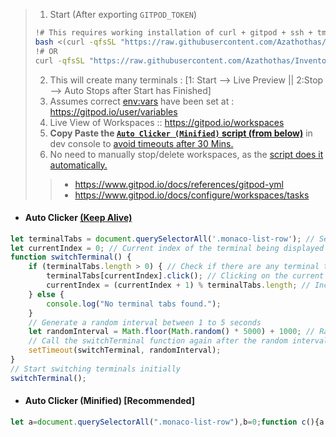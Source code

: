 > 1. Start (After exporting `GITPOD_TOKEN`)
> ```bash
> !# This requires working installation of curl + gitpod + ssh + tmux
> bash <(curl -qfsSL "https://raw.githubusercontent.com/Azathothas/Inventory_Ingestor/main/.gitpod.sh")
> !# OR
> curl -qfsSL "https://raw.githubusercontent.com/Azathothas/Inventory_Ingestor/main/.gitpod.sh" | bash 
> ```
> 2. This will create many terminals : [1: Start --> Live Preview || 2:Stop --> Auto Stops after Start has Finished]
> 3. Assumes correct [env:vars](https://www.gitpod.io/docs/configure/repositories/environment-variables#using-the-account-settings) have been set at : https://gitpod.io/user/variables
> 4. Live View of Workspaces :: https://gitpod.io/workspaces
> 5. **Copy Paste the [`Auto Clicker (Minified)` script (from below)](https://github.com/Azathothas/Inventory_Ingestor/edit/main/.gitpod.md#auto-clicker-minified-recommended)** in dev console to [avoid timeouts after 30 Mins.](https://www.gitpod.io/docs/configure/workspaces/workspace-lifecycle#workspace-inactivity)
> 6. No need to manually stop/delete workspaces, as the [script does it automatically.](https://github.com/Azathothas/Inventory_Ingestor/blob/main/.gitpod.yml)
> > - https://www.gitpod.io/docs/references/gitpod-yml
> > - https://www.gitpod.io/docs/configure/workspaces/tasks

- #### Auto Clicker [(Keep Alive)](https://www.gitpod.io/docs/configure/workspaces/workspace-lifecycle#workspace-inactivity)
```javascript
let terminalTabs = document.querySelectorAll('.monaco-list-row'); // Selecting all terminal tabs
let currentIndex = 0; // Current index of the terminal being displayed
function switchTerminal() {
    if (terminalTabs.length > 0) { // Check if there are any terminal tabs
        terminalTabs[currentIndex].click(); // Clicking on the current terminal tab
        currentIndex = (currentIndex + 1) % terminalTabs.length; // Incrementing index, wrapping around if needed
    } else {
        console.log("No terminal tabs found.");
    }
    // Generate a random interval between 1 to 5 seconds
    let randomInterval = Math.floor(Math.random() * 5000) + 1000; // Random interval between 1000 ms (1 second) and 6000 ms (5 seconds)
    // Call the switchTerminal function again after the random interval
    setTimeout(switchTerminal, randomInterval);
}
// Start switching terminals initially
switchTerminal();
```
- #### Auto Clicker (Minified) [Recommended]
```javascript
let a=document.querySelectorAll(".monaco-list-row"),b=0;function c(){a.length>0?(a[b].click(),b=(b+1)%a.length):console.log("No terminal tabs found.");let d=Math.floor(1e3*Math.random())+1e3;setTimeout(c,d)}c();
```
